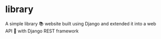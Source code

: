 # library
A simple library :books: website built using Django and extended it into a web API :repeat:  with Django REST framework
